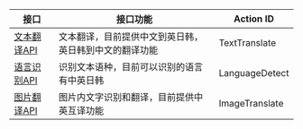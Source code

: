 |接口| 接口功能 | Action ID | 
|---------|---------|---------|
|[文本翻译API](/document/product/551/7380)| 文本翻译，目前提供中文到英日韩，英日韩到中文的翻译功能 | TextTranslate| 
|[语言识别API](/document/product/551/7467)| 识别文本语种，目前可以识别的语言有中英日韩 | LanguageDetect|
|[图片翻译API]()| 图片内文字识别和翻译，目前提供中英互译功能 | ImageTranslate|
